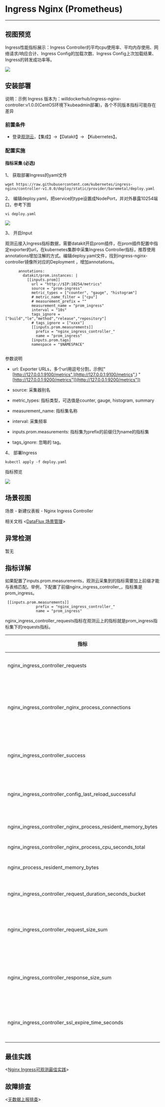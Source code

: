 # Ingress Nginx (Prometheus) 
---

## 视图预览

Ingress性能指标展示：Ingress Controller的平均cpu使用率、平均内存使用、网络请求/响应合计、Ingress Config的加载次数、Ingress Config上次加载结果、Ingress的转发成功率等。

![](../imgs/ingress-nginx-prom-1.png)

## 安装部署

说明：示例 Ingress 版本为：willdockerhub/ingress-nginx-controller:v1.0.0(CentOS环境下kubeadmin部署)，各个不同版本指标可能存在差异

### 前置条件

- 登录[观测云](https://console.guance.com/)，【集成】->【Datakit】-> 【Kubernetes】。

### 配置实施

#### 指标采集 (必选)

1、 获取部署Ingress的yaml文件

```
wget https://raw.githubusercontent.com/kubernetes/ingress-nginx/controller-v1.0.0/deploy/static/provider/baremetal/deploy.yaml
```

2、 编辑deploy.yaml，把service的type设置成NodePort，并对外暴露10254端口，参考下图
```
vi deploy.yaml
```
![](../imgs/ingress-nginx-prom-2.png)

3、 开启Input

观测云接入Ingress指标数据，需要datakit开启prom插件，在prom插件配置中指定exporter的url，在kubernetes集群中采集Ingress Controller指标，推荐使用annotations增加注解的方式。编辑deploy.yaml文件，找到ingress-nginx-controller镜像所对应的Deployment ，增加annotations。

```
      annotations:
        datakit/prom.instances: |
          [[inputs.prom]]
            url = "http://$IP:10254/metrics"
            source = "prom-ingress"
            metric_types = ["counter", "gauge", "histogram"]
            # metric_name_filter = ["cpu"]
            # measurement_prefix = ""
            measurement_name = "prom_ingress"
            interval = "10s"
            tags_ignore = ["build","le","method","release","repository"]
            # tags_ignore = ["xxxx"]
            [[inputs.prom.measurements]]
              prefix = "nginx_ingress_controller_"
              name = "prom_ingress"
            [inputs.prom.tags]
            namespace = "$NAMESPACE"
            
```

参数说明

- url:   Exporter URLs，多个url用逗号分割，示例["[http://127.0.0.1:9100/metrics",](http://127.0.0.1:9100/metrics",) "[http://127.0.0.1:9200/metrics"]](http://127.0.0.1:9200/metrics"])

- source:  采集器别名
- metric_types:  指标类型，可选值是counter, gauge, histogram, summary
- measurement_name:  指标集名称
- interval: 采集频率
- inputs.prom.measurements: 指标集为prefix的前缀归为name的指标集
- tags_ignore:  忽略的 tag。

4、 部署Ingress

```
kubectl apply -f deploy.yaml
```

指标预览

![](../imgs/ingress-nginx-prom-3.png)

## 场景视图

场景 - 新建仪表板 - Nginx Ingress Controller

相关文档 <[DataFlux 场景管理](https://www.yuque.com/dataflux/doc/trq02t)> 

## 异常检测

暂无

## 指标详解

如果配置了inputs.prom.measurements，观测云采集到的指标需要加上前缀才能与表格匹配。举例，下配置了前缀nginx_ingress_controller_，指标集是prom_ingress。

```
 [[inputs.prom.measurements]]
              prefix = "nginx_ingress_controller_"
              name = "prom_ingress"
```

nginx_ingress_controller_requests指标在观测云上的指标就是prom_ingress指标集下的requests指标。

| 指标 | 描述 | 数据类型 | 单位 |
| --- | --- | --- | --- |
| nginx_ingress_controller_requests | The total number of client requests | int | count |
| nginx_ingress_controller_nginx_process_connections | current number of client connections with state {active, reading, writing, waiting} | int | count |
| nginx_ingress_controller_success | Cumulative number of Ingress controller reload operations | int | count |
| nginx_ingress_controller_config_last_reload_successful | Whether the last configuration reload attempt was successful | int | count |
| nginx_ingress_controller_nginx_process_resident_memory_bytes | number of bytes of memory in use | float | B |
| nginx_ingress_controller_nginx_process_cpu_seconds_total | Cpu usage in seconds | float | B |
| nginx_process_resident_memory_bytes | number of bytes of memory in use | int | B |
| nginx_ingress_controller_request_duration_seconds_bucket | The request processing time in milliseconds | int | count |
| nginx_ingress_controller_request_size_sum | The request length (including request line, header, and request body) | int | count |
| nginx_ingress_controller_response_size_sum | The response length (including request line, header, and request body) | int | count |
| nginx_ingress_controller_ssl_expire_time_seconds | Number of seconds since 1970 to the SSL Certificate expire | int | count |

## 最佳实践

<[Nginx Ingress可观测最佳实践](/best-practices/integrations/ingress-nginx.md)>

## 故障排查

<[无数据上报排查](why-no-data.md)>
